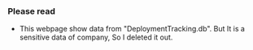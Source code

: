 ### Please read ###

- This webpage show data from "DeploymentTracking.db". But It is a sensitive data of company, So I deleted it out. 